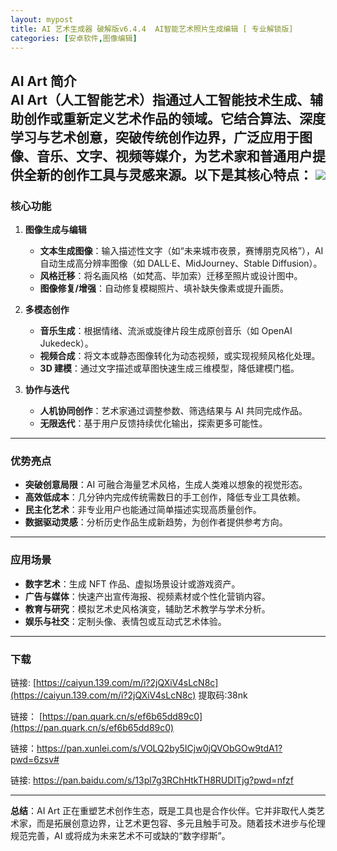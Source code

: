 ```yaml
---
layout: mypost
title: AI 艺术生成器 破解版v6.4.4  AI智能艺术照片生成编辑 [ 专业解锁版] 
categories: [安卓软件,图像编辑]
---
```


**AI Art 简介**  
**AI Art**（人工智能艺术）指通过人工智能技术生成、辅助创作或重新定义艺术作品的领域。它结合算法、深度学习与艺术创意，突破传统创作边界，广泛应用于图像、音乐、文字、视频等媒介，为艺术家和普通用户提供全新的创作工具与灵感来源。以下是其核心特点：
![](https://gcore.jsdelivr.net/gh/jikcc/jikcc.github.io/IMG/20250316022129617.jpg)
---

### **核心功能**  
1. **图像生成与编辑**  
   - **文本生成图像**：输入描述性文字（如“未来城市夜景，赛博朋克风格”），AI 自动生成高分辨率图像（如 DALL·E、MidJourney、Stable Diffusion）。  
   - **风格迁移**：将名画风格（如梵高、毕加索）迁移至照片或设计图中。  
   - **图像修复/增强**：自动修复模糊照片、填补缺失像素或提升画质。  

2. **多模态创作**  
   - **音乐生成**：根据情绪、流派或旋律片段生成原创音乐（如 OpenAI Jukedeck）。  
   - **视频合成**：将文本或静态图像转化为动态视频，或实现视频风格化处理。  
   - **3D 建模**：通过文字描述或草图快速生成三维模型，降低建模门槛。  

3. **协作与迭代**  
   - **人机协同创作**：艺术家通过调整参数、筛选结果与 AI 共同完成作品。  
   - **无限迭代**：基于用户反馈持续优化输出，探索更多可能性。  

---

### **优势亮点**  
- **突破创意局限**：AI 可融合海量艺术风格，生成人类难以想象的视觉形态。  
- **高效低成本**：几分钟内完成传统需数日的手工创作，降低专业工具依赖。  
- **民主化艺术**：非专业用户也能通过简单描述实现高质量创作。  
- **数据驱动灵感**：分析历史作品生成新趋势，为创作者提供参考方向。  

---

### **应用场景**  
- **数字艺术**：生成 NFT 作品、虚拟场景设计或游戏资产。  
- **广告与媒体**：快速产出宣传海报、视频素材或个性化营销内容。  
- **教育与研究**：模拟艺术史风格演变，辅助艺术教学与学术分析。  
- **娱乐与社交**：定制头像、表情包或互动式艺术体验。  

---

### **下载** 
 
链接: [https://caiyun.139.com/m/i?2jQXiV4sLcN8c](https://caiyun.139.com/m/i?2jQXiV4sLcN8c)  提取码:38nk  

链接：
[https://pan.quark.cn/s/ef6b65dd89c0](https://pan.quark.cn/s/ef6b65dd89c0)

链接：[https://pan.xunlei.com/s/VOLQ2by5ICjw0jQVObGOw9tdA1?pwd=6zsv# ](https://pan.xunlei.com/s/VOLQ2by5ICjw0jQVObGOw9tdA1?pwd=6zsv#)

链接: 
[https://pan.baidu.com/s/13pl7g3RChHtkTH8RUDITjg?pwd=nfzf ](https://pan.baidu.com/s/13pl7g3RChHtkTH8RUDITjg?pwd=nfzf )

---

**总结**：AI Art 正在重塑艺术创作生态，既是工具也是合作伙伴。它并非取代人类艺术家，而是拓展创意边界，让艺术更包容、多元且触手可及。随着技术进步与伦理规范完善，AI 或将成为未来艺术不可或缺的“数字缪斯”。
